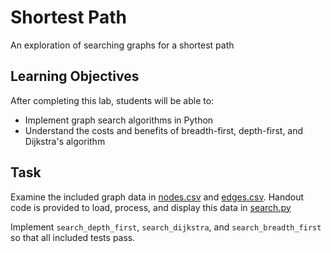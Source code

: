Shortest Path
=============

An exploration of searching graphs for a shortest path

Learning Objectives
-------------------

After completing this lab, students will be able to:

- Implement graph search algorithms in Python
- Understand the costs and benefits of breadth-first, depth-first, and Dijkstra's algorithm

Task
----

Examine the included graph data in [nodes.csv](nodes.csv) and [edges.csv](edges.csv). Handout code is provided to load, process, and display this data in [search.py](search.py)

Implement `search_depth_first`, `search_dijkstra`, and `search_breadth_first` so that all included tests pass.